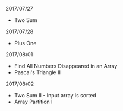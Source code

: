 2017/07/27
* Two Sum

2017/07/28
* Plus One

2017/08/01
* Find All Numbers Disappeared in an Array
* Pascal's Triangle II

2017/08/02
* Two Sum II - Input array is sorted
* Array Partition I
